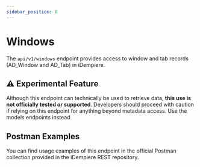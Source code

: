 ```yaml
---
sidebar_position: 8
---
```


# Windows

The `api/v1/windows` endpoint provides access to window and tab records (AD_Window and AD_Tab) in iDempiere.

## ⚠️ Experimental Feature

Although this endpoint can technically be used to retrieve data, **this use is not officially tested or supported**. Developers should proceed with caution if relying on this endpoint for anything beyond metadata access. Use the models endpoints instead

## Postman Examples

You can find usage examples of this endpoint in the official Postman collection provided in the iDempiere REST repository.
